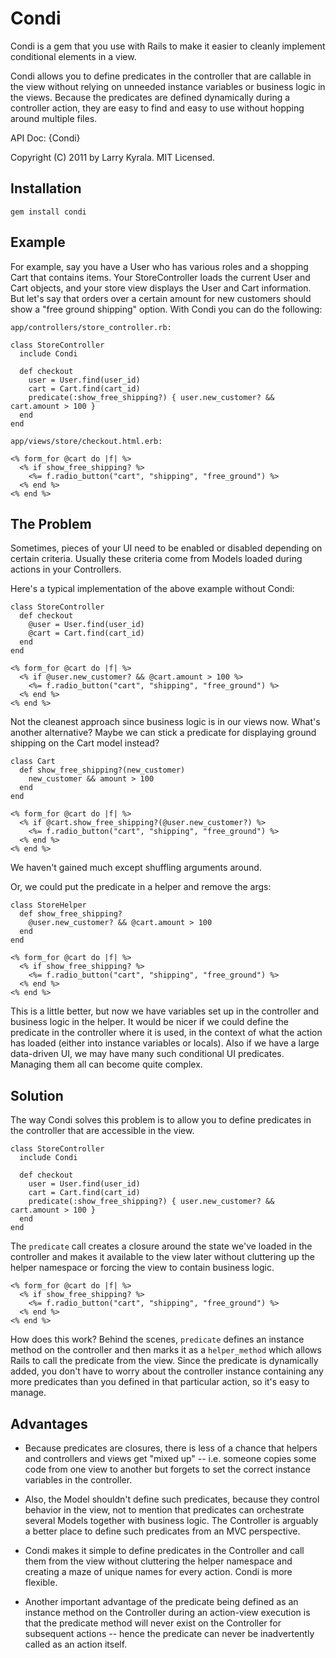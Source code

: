 
Condi
=====

Condi is a gem that you use with Rails to make it easier to cleanly implement conditional elements in a view.

Condi allows you to define predicates in the controller that are callable in the view without relying on unneeded instance variables or business logic in the views.  Because the predicates are defined dynamically during a controller action, they are easy to find and easy to use without hopping around multiple files.

API Doc: {Condi}

Copyright (C) 2011 by Larry Kyrala. MIT Licensed.

Installation
------------

    gem install condi


Example
-------

For example, say you have a User who has various roles and a shopping Cart that contains items. Your StoreController loads the current User and Cart objects, and your store view displays the User and Cart information.  But let's say that orders over a certain amount for new customers should show a "free ground shipping" option.  With Condi you can do the following:

`app/controllers/store_controller.rb:`

    class StoreController
      include Condi
      
      def checkout
        user = User.find(user_id)
        cart = Cart.find(cart_id)
        predicate(:show_free_shipping?) { user.new_customer? && cart.amount > 100 }
      end
    end

`app/views/store/checkout.html.erb:`

    <% form_for @cart do |f| %>
      <% if show_free_shipping? %>
        <%= f.radio_button("cart", "shipping", "free_ground") %>
      <% end %>
    <% end %> 

The Problem
-----------

Sometimes, pieces of your UI need to be enabled or disabled depending on certain criteria.  Usually these criteria come from Models loaded during actions in your Controllers.  

Here's a typical implementation of the above example without Condi:

    class StoreController
      def checkout
        @user = User.find(user_id)
        @cart = Cart.find(cart_id)
      end
    end

    <% form_for @cart do |f| %>
      <% if @user.new_customer? && @cart.amount > 100 %>
        <%= f.radio_button("cart", "shipping", "free_ground") %>
      <% end %>
    <% end %> 

Not the cleanest approach since business logic is in our views now.  What's another alternative?  Maybe we can stick a predicate for displaying ground shipping on the Cart model instead?

    class Cart
      def show_free_shipping?(new_customer)
        new_customer && amount > 100
      end
    end

    <% form_for @cart do |f| %>
      <% if @cart.show_free_shipping?(@user.new_customer?) %>
        <%= f.radio_button("cart", "shipping", "free_ground") %>
      <% end %>
    <% end %> 

We haven't gained much except shuffling arguments around.


Or, we could put the predicate in a helper and remove the args:

    class StoreHelper
      def show_free_shipping?
        @user.new_customer? && @cart.amount > 100
      end
    end
  
    <% form_for @cart do |f| %>
      <% if show_free_shipping? %>
        <%= f.radio_button("cart", "shipping", "free_ground") %>
      <% end %>
    <% end %> 

This is a little better, but now we have variables set up in the controller and business logic in the helper.  It would be nicer if we could define the predicate in the controller where it is used, in the context of what the action has loaded (either into instance variables or locals).  Also if we have a large data-driven UI, we may have many such conditional UI predicates.  Managing them all can become quite complex.


Solution
--------

The way Condi solves this problem is to allow you to define predicates in the controller that are accessible in the view.

    class StoreController
      include Condi

      def checkout
        user = User.find(user_id)
        cart = Cart.find(cart_id)
        predicate(:show_free_shipping?) { user.new_customer? && cart.amount > 100 }
      end
    end

The `predicate` call creates a closure around the state we've loaded in the controller and makes it available to the view later without cluttering up the helper namespace or forcing the view to contain business logic.

    <% form_for @cart do |f| %>
      <% if show_free_shipping? %>
        <%= f.radio_button("cart", "shipping", "free_ground") %>
      <% end %>
    <% end %> 

How does this work?  Behind the scenes, `predicate` defines an instance method on the controller and then marks it as a `helper_method` which allows Rails to call the predicate from the view.  Since the predicate is dynamically added, you don't have to worry about the controller instance containing any more predicates than you defined in that particular action, so it's easy to manage.

Advantages
----------

* Because predicates are closures, there is less of a chance that helpers and controllers and views get "mixed up" -- i.e. someone copies some code from one view to another but forgets to set the correct instance variables in the controller.

* Also, the Model shouldn't define such predicates, because they control behavior in the view, not to mention that predicates can orchestrate several Models together with business logic.  The Controller is arguably a better place to define such predicates from an MVC perspective.

* Condi makes it simple to define predicates in the Controller and call them from the view without cluttering the helper namespace and creating a maze of unique names for every action.  Condi is more flexible.

* Another important advantage of the predicate being defined as an instance method on the Controller during an action-view execution is that the predicate method will never exist on the Controller for subsequent actions -- hence the predicate can never be inadvertently called as an action itself.




